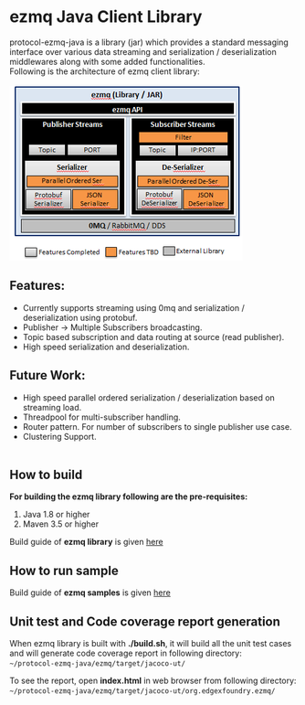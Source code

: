 # ezmq Java Client Library

protocol-ezmq-java is a library (jar) which provides a standard messaging interface over various data streaming
and serialization / deserialization middlewares along with some added functionalities.</br>
Following is the architecture of ezmq client library: </br> </br>
![ezmq Architecture](doc/images/ezMQ_architecture_0.1.png?raw=true "ezmq Arch")

## Features:
* Currently supports streaming using 0mq and serialization / deserialization using protobuf.
* Publisher -> Multiple Subscribers broadcasting.
* Topic based subscription and data routing at source (read publisher).
* High speed serialization and deserialization.

## Future Work:
* High speed parallel ordered serialization / deserialization based on streaming load.
* Threadpool for multi-subscriber handling.
* Router pattern. For number of subscribers to single publisher use case.
* Clustering Support.
</br></br>

## How to build
**For building the ezmq library following are the pre-requisites:**
1. Java 1.8 or higher <br>
2. Maven 3.5 or higher <br>

Build guide of **ezmq library** is given [here](./ezmq/README.md)


## How to run sample

Build guide of **ezmq samples** is given
[here](./samples/README.md)

## Unit test and Code coverage report generation

When ezmq library is built with **./build.sh**, it will build all the unit test cases and will generate code coverage report in following directory: </br>
`~/protocol-ezmq-java/ezmq/target/jacoco-ut/` </br>

To see the report, open **index.html** in web browser from following directory:</br>
`~/protocol-ezmq-java/ezmq/target/jacoco-ut/org.edgexfoundry.ezmq/` </br>
